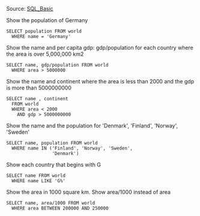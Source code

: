 Source: [SQL_Basic](http://sqlzoo.net/wiki/SELECT_basics)

Show the population of Germany
```
SELECT population FROM world
  WHERE name = 'Germany'
```

Show the name and per capita gdp: gdp/population for each country where the area is over 5,000,000 km2
```
SELECT name, gdp/population FROM world
  WHERE area > 5000000
```

Show the name and continent where the area is less than 2000 and the gdp is more than 5000000000
```
SELECT name , continent
  FROM world
  WHERE area < 2000
    AND gdp > 5000000000
```

Show the name and the population for 'Denmark', 'Finland', 'Norway', 'Sweden'
```
SELECT name, population FROM world
  WHERE name IN ('Finland', 'Norway', 'Sweden',
                 'Denmark')
```

Show each country that begins with G
```
SELECT name FROM world
  WHERE name LIKE 'G%'
```

Show the area in 1000 square km. Show area/1000 instead of area
```
SELECT name, area/1000 FROM world
  WHERE area BETWEEN 200000 AND 250000
```

